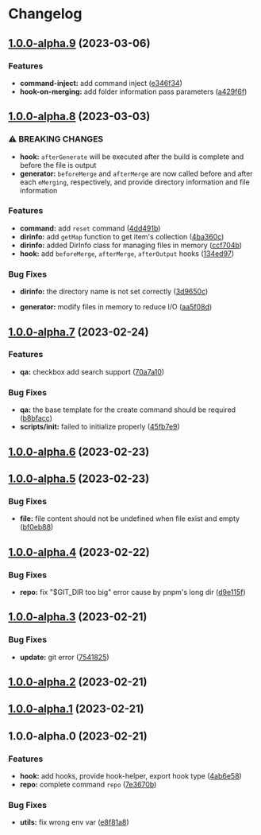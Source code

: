 # Changelog
## [1.0.0-alpha.9](https://github.com/NoraH1to/setup-cli/compare/v1.0.0-alpha.8...v1.0.0-alpha.9) (2023-03-06)


### Features

* **command-inject:** add command inject ([e346f34](https://github.com/NoraH1to/setup-cli/commit/e346f34d8bcff4e1eaef2a119d4e9b8662482c33))
* **hook-on-merging:** add folder information pass parameters ([a429f6f](https://github.com/NoraH1to/setup-cli/commit/a429f6f11ab079bce5bea6eba8bee1790f4d20b2))

## [1.0.0-alpha.8](https://github.com/NoraH1to/setup-cli/compare/v1.0.0-alpha.7...v1.0.0-alpha.8) (2023-03-03)


### ⚠ BREAKING CHANGES

* **hook:** `afterGenerate` will be executed after the build is complete and before the file is
output
* **generator:** `beforeMerge` and `afterMerge` are now called before and after each `eMerging`,
respectively, and provide directory information and file information

### Features

* **command:** add `reset` command ([4dd491b](https://github.com/NoraH1to/setup-cli/commit/4dd491bbdae73753ede7b5b69e2ba0723bf7c2f0))
* **dirinfo:** add `getMap` function to get item's collection ([4ba360c](https://github.com/NoraH1to/setup-cli/commit/4ba360c900852ba6db0c833c9ab6bdec1e3089e6))
* **dirinfo:** added DirInfo class for managing files in memory ([ccf704b](https://github.com/NoraH1to/setup-cli/commit/ccf704b5287038be9c5a91fbad50739dd80c5606))
* **hook:** add `beforeMerge`, `afterMerge`, `afterOutput` hooks ([134ed97](https://github.com/NoraH1to/setup-cli/commit/134ed97f08c56d77d40521d9d08405a8cdf37e4d))


### Bug Fixes

* **dirinfo:** the directory name is not set correctly ([3d9650c](https://github.com/NoraH1to/setup-cli/commit/3d9650cc97ded426b626b8cf7a04da832b982198))


* **generator:** modify files in memory to reduce I/O ([aa5f08d](https://github.com/NoraH1to/setup-cli/commit/aa5f08dc18194bab178b9026652e063f5971b24a))

## [1.0.0-alpha.7](https://github.com/NoraH1to/setup-cli/compare/v1.0.0-alpha.6...v1.0.0-alpha.7) (2023-02-24)


### Features

* **qa:** checkbox add search support ([70a7a10](https://github.com/NoraH1to/setup-cli/commit/70a7a10678786d89893d31d258ecbe43a3a69706))


### Bug Fixes

* **qa:** the base template for the create command should be required ([b8bfacc](https://github.com/NoraH1to/setup-cli/commit/b8bfaccf496d3e2c18db70a92e89ba86672fae1d))
* **scripts/init:** failed to initialize properly ([45fb7e9](https://github.com/NoraH1to/setup-cli/commit/45fb7e9558a430e612c424d373be00aad6d971c3))

## [1.0.0-alpha.6](https://github.com/NoraH1to/setup-cli/compare/v1.0.0-alpha.5...v1.0.0-alpha.6) (2023-02-23)

## [1.0.0-alpha.5](https://github.com/NoraH1to/setup-cli/compare/v1.0.0-alpha.4...v1.0.0-alpha.5) (2023-02-23)


### Bug Fixes

* **file:** file content should not be undefined when file exist and empty ([bf0eb88](https://github.com/NoraH1to/setup-cli/commit/bf0eb88980e4dc1daf1f67cafd70c056667fb584))

## [1.0.0-alpha.4](https://github.com/NoraH1to/setup-cli/compare/v1.0.0-alpha.3...v1.0.0-alpha.4) (2023-02-22)


### Bug Fixes

* **repo:** fix "$GIT_DIR too big" error cause by pnpm's long dir ([d9e115f](https://github.com/NoraH1to/setup-cli/commit/d9e115f9169f2ef31ffd7b7ac3068b329060551c))

## [1.0.0-alpha.3](https://github.com/NoraH1to/setup-cli/compare/v1.0.0-alpha.2...v1.0.0-alpha.3) (2023-02-21)


### Bug Fixes

* **update:** git error ([7541825](https://github.com/NoraH1to/setup-cli/commit/7541825ee381807eae1f45321de3c0f5c59aec10))

## [1.0.0-alpha.2](https://github.com/NoraH1to/setup-cli/compare/v1.0.0-alpha.1...v1.0.0-alpha.2) (2023-02-21)

## [1.0.0-alpha.1](https://github.com/NoraH1to/setup-cli/compare/v1.0.0-alpha.0...v1.0.0-alpha.1) (2023-02-21)

## 1.0.0-alpha.0 (2023-02-21)


### Features

* **hook:** add hooks, provide hook-helper, export hook type ([4ab6e58](https://github.com/NoraH1to/setup-cli/commit/4ab6e5885c27db243703c3bb86ad2d8ab573c96a))
* **repo:** complete command `repo` ([7e3670b](https://github.com/NoraH1to/setup-cli/commit/7e3670bc80d66c2725368f918b1debafe5af4867))


### Bug Fixes

* **utils:** fix wrong env var ([e8f81a8](https://github.com/NoraH1to/setup-cli/commit/e8f81a8b736091abdc1696d7ceebc524113cc8b1))
